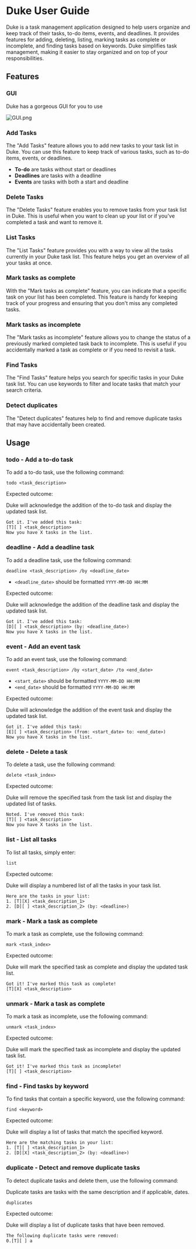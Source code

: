 # Duke User Guide
Duke is a task management application designed to help users organize and keep track of their tasks, to-do items, events, and deadlines.
It provides features for adding, deleting, listing, marking tasks as complete or incomplete, and finding tasks based on keywords. 
Duke simplifies task management, making it easier to stay organized and on top of your responsibilities.
## Features 

### GUI
Duke has a gorgeous GUI for you to use

![GUI.png](Ui.png)
### Add Tasks

The "Add Tasks" feature allows you to add new tasks to your task list in Duke. 
You can use this feature to keep track of various tasks, such as to-do items, events, or deadlines.

* **To-do** are tasks without start or deadlines
* **Deadlines** are tasks with a deadline
* **Events** are tasks with both a start and deadline

### Delete Tasks

The "Delete Tasks" feature enables you to remove tasks from your task list in Duke. 
This is useful when you want to clean up your list or if you've completed a task and want to remove it.

### List Tasks

The "List Tasks" feature provides you with a way to view all the tasks currently in your Duke task list. 
This feature helps you get an overview of all your tasks at once.

### Mark tasks as complete

With the "Mark tasks as complete" feature, you can indicate that a specific task on your list has been completed. 
This feature is handy for keeping track of your progress and ensuring that you don't miss any completed tasks.

### Mark tasks as incomplete

The "Mark tasks as incomplete" feature allows you to change the status of a previously marked completed task back to incomplete. 
This is useful if you accidentally marked a task as complete or if you need to revisit a task.

### Find Tasks

The "Find Tasks" feature helps you search for specific tasks in your Duke task list. 
You can use keywords to filter and locate tasks that match your search criteria.

### Detect duplicates

The "Detect duplicates" features help to find and remove duplicate tasks that may have accidentally been created.
## Usage

### todo - Add a to-do task

To add a to-do task, use the following command:

```
todo <task_description>
```

Expected outcome:

Duke will acknowledge the addition of the to-do task and display the updated task list.

```
Got it. I've added this task:
[T][ ] <task_description>
Now you have X tasks in the list.
```

### deadline - Add a deadline task

To add a deadline task, use the following command:

```
deadline <task_description> /by <deadline_date>
```

* `<deadline_date>` should be formatted `YYYY-MM-DD HH:MM`

Expected outcome:

Duke will acknowledge the addition of the deadline task and display the updated task list.

```
Got it. I've added this task:
[D][ ] <task_description> (by: <deadline_date>)
Now you have X tasks in the list.
```

### event - Add an event task

To add an event task, use the following command:

```
event <task_description> /by <start_date> /to <end_date>
```

* `<start_date>` should be formatted `YYYY-MM-DD HH:MM`
* `<end_date>` should be formatted `YYYY-MM-DD HH:MM`

Expected outcome:

Duke will acknowledge the addition of the event task and display the updated task list.

```
Got it. I've added this task:
[E][ ] <task_description> (from: <start_date> to: <end_date>)
Now you have X tasks in the list.
```

### delete - Delete a task

To delete a task, use the following command:

```
delete <task_index>
```

Expected outcome:

Duke will remove the specified task from the task list and display the updated list of tasks.

```
Noted. I've removed this task:
[T][ ] <task_description>
Now you have X tasks in the list.
```

### list - List all tasks

To list all tasks, simply enter:

```
list
```

Expected outcome:

Duke will display a numbered list of all the tasks in your task list.

```
Here are the tasks in your list:
1. [T][X] <task_description_1>
2. [D][ ] <task_description_2> (by: <deadline>)
```

### mark - Mark a task as complete

To mark a task as complete, use the following command:

```
mark <task_index>
```

Expected outcome:

Duke will mark the specified task as complete and display the updated task list.

```
Got it! I've marked this task as complete!
[T][X] <task_description>
```

### unmark - Mark a task as complete

To mark a task as incomplete, use the following command:

```
unmark <task_index>
```

Expected outcome:

Duke will mark the specified task as incomplete and display the updated task list.

```
Got it! I've marked this task as incomplete!
[T][ ] <task_description>
```

### find - Find tasks by keyword

To find tasks that contain a specific keyword, use the following command:

```
find <keyword>
```

Expected outcome:

Duke will display a list of tasks that match the specified keyword.

```
Here are the matching tasks in your list:
1. [T][ ] <task_description_1>
2. [D][X] <task_description_2> (by: <deadline>)
```

### duplicate - Detect and remove duplicate tasks

To detect duplicate tasks and delete them, use the following command:

Duplicate tasks are tasks with the same description and if applicable, dates.

```
duplicates
```

Expected outcome:

Duke will display a list of duplicate tasks that have been removed.

```
The following duplicate tasks were removed:
0.[T][ ] a
```